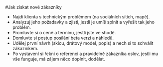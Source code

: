 #Jak získat nové zákazníky

* Najdi klienta s technickým problémem (na sociálních sítích, mapě).
* Analyzuj jeho požadavky a zjisti, jestli je umíš splnit a vyřešit tak jeho problém.
* Promluvte si o ceně a termínu, jestli jste ve shodě.
* Domluvte si postup posílání beta verzí a náhledů.
* Udělej první návrh (skicu, drátový model, popis) a nech si to schválit zákazníkem.
* Po vystavení si řekni o referenci a pravidelně zákazníka oslov, jestli mu vše funguje, má zájem něco doplnit, dodělat.